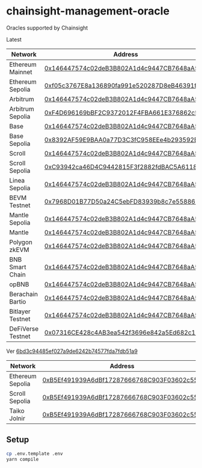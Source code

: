 # chainsight-management-oracle

Oracles supported by Chainsight

Latest

| Network           | Address                                                                                                                              |
| ----------------- | ------------------------------------------------------------------------------------------------------------------------------------ |
| Ethereum Mainnet  | [0x146447574c02deB3B802A1d4c9447CB7648aA56D](https://etherscan.io/address/0x146447574c02deB3B802A1d4c9447CB7648aA56D)                |
| Ethereum Sepolia  | [0xf05c3767E8a136890fa991e520287D8eB46391f4](https://sepolia.etherscan.io/address/0xf05c3767E8a136890fa991e520287D8eB46391f4)        |
| Arbitrum          | [0x146447574c02deB3B802A1d4c9447CB7648aA56D](https://arbiscan.io/address/0x146447574c02deB3B802A1d4c9447CB7648aA56D)                 |
| Arbitrum Sepolia  | [0xF4D696169bBF2C9372012F4FBA661E376862c581](https://sepolia.arbiscan.io/address/0xF4D696169bBF2C9372012F4FBA661E376862c581)         |
| Base              | [0x146447574c02deB3B802A1d4c9447CB7648aA56D](https://basescan.org/address/0x146447574c02deB3B802A1d4c9447CB7648aA56D)                |
| Base Sepolia      | [0x8392AF59E9BAA0a77D3C3fC958EEe4b293592B92](https://sepolia.basescan.org/address/0x8392AF59E9BAA0a77D3C3fC958EEe4b293592B92)        |
| Scroll            | [0x146447574c02deB3B802A1d4c9447CB7648aA56D](https://scrollscan.com/address/0x146447574c02deB3B802A1d4c9447CB7648aA56D)              |
| Scroll Sepolia    | [0xC93942ca46D4C9442815F3f2882fdBAC5A6118c4](https://sepolia.scrollscan.com/address/0xC93942ca46D4C9442815F3f2882fdBAC5A6118c4)      |
| Linea Sepolia     | [0x146447574c02deB3B802A1d4c9447CB7648aA56D](https://sepolia.lineascan.build/address/0x146447574c02deB3B802A1d4c9447CB7648aA56D)     |
| BEVM Testnet      | [0x7968D01B77D50a24C5ebFD83939b8c7e55886B26](https://scan-testnet.bevm.io/address/0x7968D01B77D50a24C5ebFD83939b8c7e55886B26)        |
| Mantle Sepolia    | [0x146447574c02deB3B802A1d4c9447CB7648aA56D](https://explorer.sepolia.mantle.xyz/address/0x146447574c02deB3B802A1d4c9447CB7648aA56D) |
| Mantle            | [0x146447574c02deB3B802A1d4c9447CB7648aA56D](https://explorer.mantle.xyz/address/0x146447574c02deB3B802A1d4c9447CB7648aA56D)         |
| Polygon zkEVM     | [0x146447574c02deB3B802A1d4c9447CB7648aA56D](https://zkevm.polygonscan.com/address/0x146447574c02deB3B802A1d4c9447CB7648aA56D)       |
| BNB Smart Chain   | [0x146447574c02deB3B802A1d4c9447CB7648aA56D](https://bscscan.com/address/0x146447574c02deB3B802A1d4c9447CB7648aA56D)                 |
| opBNB             | [0x146447574c02deB3B802A1d4c9447CB7648aA56D](https://zkevm.polygonscan.com/address/0x146447574c02deB3B802A1d4c9447CB7648aA56D)       |
| Berachain Bartio  | [0x146447574c02deB3B802A1d4c9447CB7648aA56D](https://bartio.beratrail.io/address/0x146447574c02deB3B802A1d4c9447CB7648aA56D)         |
| Bitlayer Testnet  | [0x146447574c02deB3B802A1d4c9447CB7648aA56D](https://etherscan.io/address/0x146447574c02deB3B802A1d4c9447CB7648aA56D)                |
| DeFiVerse Testnet | [0x07316CE428c4AB3ea542f3696e842a5Ed682c1B6](https://scan-testnet.defi-verse.org/address/0x07316CE428c4AB3ea542f3696e842a5Ed682c1B6) |


Ver [6bd3c94485ef027a9de6242b74577fda7fdb51a9](https://github.com/horizonx-tech/chainsight-management-oracle/tree/6bd3c94485ef027a9de6242b74577fda7fdb51a9)

| Network          | Address                                                                                                                            |
| ---------------- | ---------------------------------------------------------------------------------------------------------------------------------- |
| Ethereum Sepolia | [0xB5Ef491939A6dBf17287666768C903F03602c550](https://sepolia.etherscan.io/address/0xB5Ef491939A6dBf17287666768C903F03602c550)      |
| Scroll Sepolia   | [0xB5Ef491939A6dBf17287666768C903F03602c550](https://sepolia.scrollscan.dev/address/0xB5Ef491939A6dBf17287666768C903F03602c550)    |
| Taiko Jolnir     | [0xB5Ef491939A6dBf17287666768C903F03602c550](https://explorer.jolnir.taiko.xyz/address/0xB5Ef491939A6dBf17287666768C903F03602c550) |

## Setup

```bash
cp .env.template .env
yarn compile
```

